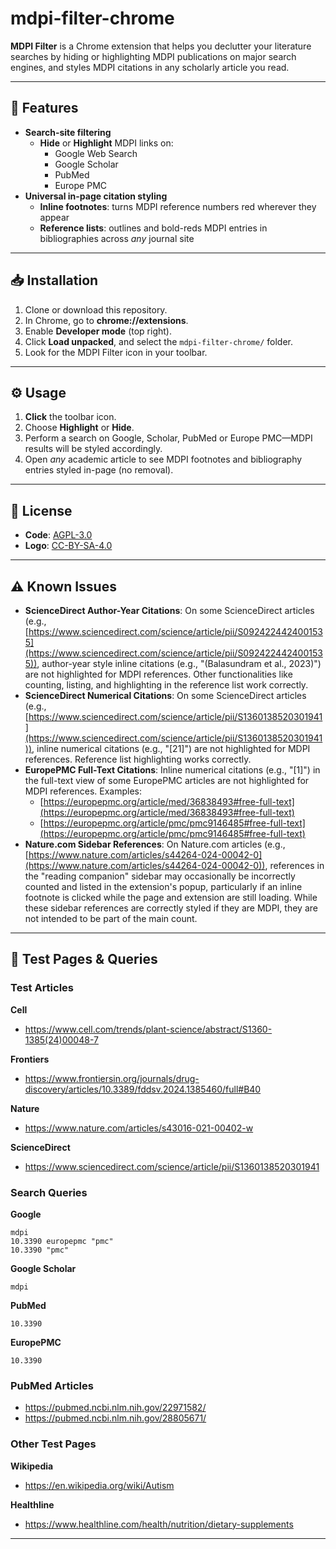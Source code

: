 # mdpi-filter-chrome

**MDPI Filter** is a Chrome extension that helps you declutter your literature searches by hiding or highlighting MDPI publications on major search engines, and styles MDPI citations in any scholarly article you read.

---

## 🔹 Features

- **Search-site filtering**  
  - **Hide** or **Highlight** MDPI links on:
    - Google Web Search
    - Google Scholar
    - PubMed
    - Europe PMC
- **Universal in-page citation styling**  
  - **Inline footnotes**: turns MDPI reference numbers red wherever they appear  
  - **Reference lists**: outlines and bold-reds MDPI entries in bibliographies across *any* journal site

---

## 📥 Installation

1. Clone or download this repository.  
2. In Chrome, go to **chrome://extensions**.  
3. Enable **Developer mode** (top right).  
4. Click **Load unpacked**, and select the `mdpi-filter-chrome/` folder.  
5. Look for the MDPI Filter icon in your toolbar.

---

## ⚙️ Usage

1. **Click** the toolbar icon.  
2. Choose **Highlight** or **Hide**.  
3. Perform a search on Google, Scholar, PubMed or Europe PMC—MDPI results will be styled accordingly.  
4. Open *any* academic article to see MDPI footnotes and bibliography entries styled in-page (no removal).

---

## 📄 License

- **Code**: [AGPL-3.0](LICENSE-CODE)  
- **Logo**: [CC-BY-SA-4.0](LICENSE-LOGO)

---

## ⚠️ Known Issues

- **ScienceDirect Author-Year Citations**: On some ScienceDirect articles (e.g., [https://www.sciencedirect.com/science/article/pii/S0924224424001535](https://www.sciencedirect.com/science/article/pii/S0924224424001535)), author-year style inline citations (e.g., "(Balasundram et al., 2023)") are not highlighted for MDPI references. Other functionalities like counting, listing, and highlighting in the reference list work correctly.
- **ScienceDirect Numerical Citations**: On some ScienceDirect articles (e.g., [https://www.sciencedirect.com/science/article/pii/S1360138520301941](https://www.sciencedirect.com/science/article/pii/S1360138520301941)), inline numerical citations (e.g., "[21]") are not highlighted for MDPI references. Reference list highlighting works correctly.
- **EuropePMC Full-Text Citations**: Inline numerical citations (e.g., "[1]") in the full-text view of some EuropePMC articles are not highlighted for MDPI references. Examples:
    - [https://europepmc.org/article/med/36838493#free-full-text](https://europepmc.org/article/med/36838493#free-full-text)
    - [https://europepmc.org/article/pmc/pmc9146485#free-full-text](https://europepmc.org/article/pmc/pmc9146485#free-full-text)
- **Nature.com Sidebar References**: On Nature.com articles (e.g., [https://www.nature.com/articles/s44264-024-00042-0](https://www.nature.com/articles/s44264-024-00042-0)), references in the "reading companion" sidebar may occasionally be incorrectly counted and listed in the extension's popup, particularly if an inline footnote is clicked while the page and extension are still loading. While these sidebar references are correctly styled if they are MDPI, they are not intended to be part of the main count.

---

## 🧪 Test Pages & Queries

### Test Articles

**Cell**
- https://www.cell.com/trends/plant-science/abstract/S1360-1385(24)00048-7

**Frontiers**
- https://www.frontiersin.org/journals/drug-discovery/articles/10.3389/fddsv.2024.1385460/full#B40

**Nature**
- https://www.nature.com/articles/s43016-021-00402-w

**ScienceDirect**
- https://www.sciencedirect.com/science/article/pii/S1360138520301941

### Search Queries

**Google**
```
mdpi
10.3390 europepmc "pmc"
10.3390 "pmc"
```

**Google Scholar**
```
mdpi
```

**PubMed**
```
10.3390
```

**EuropePMC**
```
10.3390
```

### PubMed Articles
- https://pubmed.ncbi.nlm.nih.gov/22971582/
- https://pubmed.ncbi.nlm.nih.gov/28805671/

### Other Test Pages

**Wikipedia**
- https://en.wikipedia.org/wiki/Autism

**Healthline**
- https://www.healthline.com/health/nutrition/dietary-supplements

---
